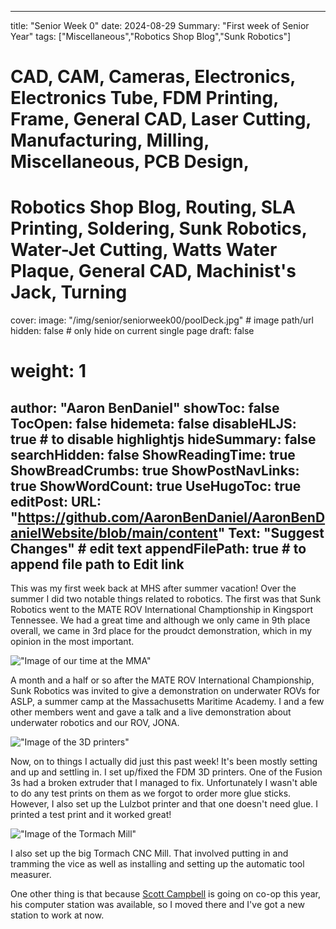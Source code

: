 
---
title: "Senior Week 0"
date: 2024-08-29
Summary: "First week of Senior Year"
tags: ["Miscellaneous","Robotics Shop Blog","Sunk Robotics"]
# CAD, CAM, Cameras, Electronics, Electronics Tube, FDM Printing, Frame, General CAD, Laser Cutting, Manufacturing, Milling, Miscellaneous, PCB Design,
# Robotics Shop Blog, Routing, SLA Printing, Soldering, Sunk Robotics, Water-Jet Cutting, Watts Water Plaque, General CAD, Machinist's Jack, Turning
cover:
    image: "/img/senior/seniorweek00/poolDeck.jpg" # image path/url
    hidden: false # only hide on current single page
draft: false

# weight: 1
author: "Aaron BenDaniel"
showToc: false
TocOpen: false
hidemeta: false
disableHLJS: true # to disable highlightjs
hideSummary: false
searchHidden: false
ShowReadingTime: true
ShowBreadCrumbs: true
ShowPostNavLinks: true
ShowWordCount: true
UseHugoToc: true
editPost:
    URL: "https://github.com/AaronBenDaniel/AaronBenDanielWebsite/blob/main/content"
    Text: "Suggest Changes" # edit text
    appendFilePath: true # to append file path to Edit link
---

This was my first week back at MHS after summer vacation! Over the summer I did two notable things related to robotics. The first was that Sunk Robotics went to the MATE ROV International Champtionship in Kingsport Tennessee. We had a great time and although we only came in 9th place overall, we came in 3rd place for the proudct demonstration, which in my opinion in the most important.

!["Image of our time at the MMA"](/img/senior/seniorweek00/aslp.jpg)

A month and a half or so after the MATE ROV International Championship, Sunk Robotics was invited to give a demonstration on underwater ROVs for ASLP, a summer camp at the Massachusetts Maritime Academy. I and a few other members went and gave a talk and a live demonstration about underwater robotics and our ROV, JONA.

!["Image of the 3D printers"](/img/senior/seniorweek00/printers.jpg)

Now, on to things I actually did just this past week! It's been mostly setting and up and settling in. I set up/fixed the FDM 3D printers. One of the Fusion 3s had a broken extruder that I managed to fix. Unfortunately I wasn't able to do any test prints on them as we forgot to order more glue sticks. However, I also set up the Lulzbot printer and that one doesn't need glue. I printed a test print and it worked great!

!["Image of the Tormach Mill"](/img/senior/seniorweek00/mill.jpg)

I also set up the big Tormach CNC Mill. That involved putting in and tramming the vice as well as installing and setting up the automatic tool measurer.

One other thing is that because [Scott Campbell](https://josephscottcampbell.com/) is going on co-op this year, his computer station was available, so I moved there and I've got a new station to work at now.
